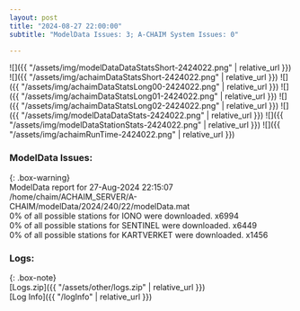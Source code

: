 ```yaml
---
layout: post
title: "2024-08-27 22:00:00"
subtitle: "ModelData Issues: 3; A-CHAIM System Issues: 0"

---
```


![]({{ "/assets/img/modelDataDataStatsShort-2424022.png" | relative_url }})
![]({{ "/assets/img/achaimDataStatsShort-2424022.png" | relative_url }})
![]({{ "/assets/img/achaimDataStatsLong00-2424022.png" | relative_url }})
![]({{ "/assets/img/achaimDataStatsLong01-2424022.png" | relative_url }})
![]({{ "/assets/img/achaimDataStatsLong02-2424022.png" | relative_url }})
![]({{ "/assets/img/modelDataDataStats-2424022.png" | relative_url }})
![]({{ "/assets/img/modelDataStationStats-2424022.png" | relative_url }})
![]({{ "/assets/img/achaimRunTime-2424022.png" | relative_url }})


### ModelData Issues:  
  
{: .box-warning}  
 ModelData report for 27-Aug-2024 22:15:07   
 /home/chaim/ACHAIM_SERVER/A-CHAIM/modelData/2024/240/22/modelData.mat   
 0% of all possible stations for IONO were downloaded. x6994   
 0% of all possible stations for SENTINEL were downloaded. x6449   
 0% of all possible stations for KARTVERKET were downloaded. x1456   
  


### Logs:  
  
{: .box-note}  
[Logs.zip]({{ "/assets/other/logs.zip" | relative_url }})  
[Log Info]({{ "/logInfo" | relative_url }})  
